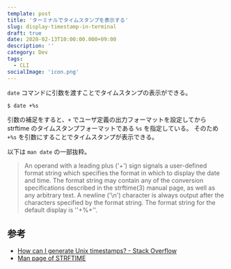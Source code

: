 ```yaml
---
template: post
title: 'ターミナルでタイムスタンプを表示する'
slug: display-timestamp-in-terminal
draft: true
date: 2020-02-13T10:00:00.000+09:00
description: ''
category: Dev
tags:
  - CLI
socialImage: 'icon.png'
---
```


`date` コマンドに引数を渡すことでタイムスタンプの表示ができる。

```sh
$ date +%s
```

引数の補足をすると、`+` でユーザ定義の出力フォーマットを設定してから strftime のタイムスタンプフォーマットである `%s` を指定している。
そのため `+%s` を引数にすることでタイムスタンプが表示できる。

以下は `man date` の一部抜粋。

> An operand with a leading plus ('+') sign signals a user-defined format string which specifies the format in which to display the date and time. The format string may contain any of the conversion specifications described in the strftime(3) manual page, as well as any arbitrary text. A newline ('\n') character is always output after the characters specified by the format string. The format string for the default display is ''+%+''.

## 参考

- [How can I generate Unix timestamps? - Stack Overflow](https://stackoverflow.com/questions/1204669/how-can-i-generate-unix-timestamps)
- [Man page of STRFTIME](https://linuxjm.osdn.jp/html/LDP_man-pages/man3/strftime.3.html)
